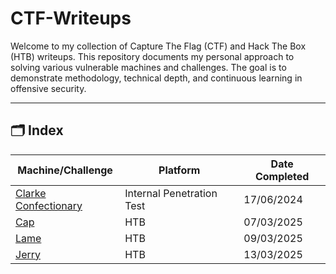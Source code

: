 # CTF-Writeups

Welcome to my collection of Capture The Flag (CTF) and Hack The Box (HTB) writeups. This repository documents my personal approach to solving various vulnerable machines and challenges. The goal is to demonstrate methodology, technical depth, and continuous learning in offensive security.

---

## 🗂️ Index

| Machine/Challenge | Platform | Date Completed |
|-------------------|----------|----------|
| [Clarke Confectionary](./ClarkeConfectionaryWriteup.md) | Internal Penetration Test      | 17/06/2024      |
| [Cap](./CapWriteup.md) | HTB      | 07/03/2025      |
| [Lame](./LameWriteup.md) | HTB      | 09/03/2025      |
| [Jerry](./JerryWriteup.md) | HTB      | 13/03/2025      |

